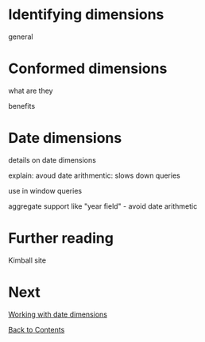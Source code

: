 # Identifying dimensions

general

# Conformed dimensions
what are they

benefits

# Date dimensions

details on date dimensions

explain: avoud date arithmentic: slows down queries

use in window queries

aggregate support like "year field" - avoid date arithmetic

# Further reading

Kimball site

# Next
[Working with date dimensions](/dates.md)

[Back to Contents](/contents.md)
